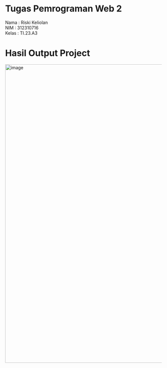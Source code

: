 # Tugas Pemrograman Web 2
Nama : Riski Keliolan
<br>
NIM  : 312310716
<br>
Kelas : TI.23.A3

# Hasil Output Project

<img width="959" alt="image" src="https://github.com/user-attachments/assets/4a0467c3-c20b-4749-aa5c-fa1161ca49dc">

